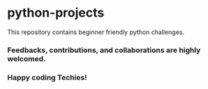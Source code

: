 # python-projects


This repository contains beginner friendly python challenges.

### Feedbacks, contributions, and collaborations are highly welcomed. 

### Happy coding Techies!
